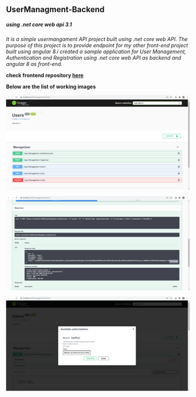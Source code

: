 ## UserManagment-Backend 
##### using .net core web api 3.1
*It is a simple usermangament API project built using .net core web API. The purpose of this project is to provide endpoint for my other front-end project built using angular 8.i created a sample application for User Management, Authentication and Registration using .net core web API as backend and angular 8 as front-end.*

**check frontend repository [here](https://github.com/TeziTaya/UserManagement-Frontend)**

**Below are the list of working images**

<p align="center">
  <img src="https://raw.githubusercontent.com/TeziTaya/UserManagment-Backend/main/UserManagement/Screenshots/Backend1.png" title="list of endpoints">
</p>


<p align="center">
  <img src="https://raw.githubusercontent.com/TeziTaya/UserManagment-Backend/main/UserManagement/Screenshots/Backend2.png" title="list of endpoints">
</p>


<p align="center">
  <img src="https://raw.githubusercontent.com/TeziTaya/UserManagment-Backend/main/UserManagement/Screenshots/Backend%203.png" title="list of endpoints">
</p>
